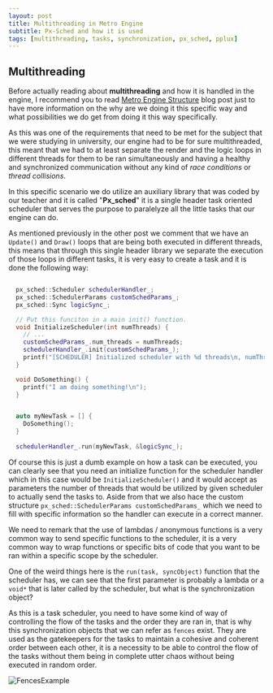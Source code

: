 ```yaml
---
layout: post
title: Multithreading in Metro Engine
subtitle: Px-Sched and how it is used
tags: [multithreading, tasks, synchronization, px_sched, pplux]
---
```


## Multithreading <Px-Scheduler>
  
  Before actually reading about **multithreading** and how it is handled in the engine, I recommend you to read [Metro Engine Structure](https://metro-engine.github.io/2021-05-13-Metro_Engine_Structure/)  blog post just to have more information on the why are we doing it this specific way and what possibilities we do get from doing it this way specifically.

  As this was one of the requirements that need to be met for the subject that we were studying in university, our engine had to be for sure multithreaded, this meant that we had to at least separate the render and the logic loops in different threads for them to be ran simultaneously and having a healthy and synchronized communication without any kind of _race conditions_ or _thread collisions_.
  
  In this specific scenario we do utilize an auxiliary library that was coded by our teacher and it is called "**Px_sched**" it is a single header task oriented scheduler that serves the purpose to paralelyze all the little tasks that our engine can do.
  
  As mentioned previously in the other post we comment that we have an `Update()` and `Draw()` loops that are being both executed in different threads, this means that through this single header library we separate the execution of those loops in different tasks, it is very easy to create a task and it is done the following way:

```cpp

  px_sched::Scheduler schedulerHandler_;
  px_sched::SchedulerParams customSchedParams_;
  px_sched::Sync logicSync_;

  // Put this funciton in a main init() function.
  void InitializeScheduler(int numThreads) {
    // ...
    customSchedParams_.num_threads = numThreads;
    schedulerHandler_.init(customSchedParams_);
    printf("[SCHEDULER] Initialized scheduler with %d threads\n, numThreads);
  }

  void DoSomething() {
    printf("I am doing something!\n");
  }


  auto myNewTask = [] {
    DoSomething();
  }
  
  schedulerHandler_.run(myNewTask, &logicSync_);


```
  
  Of course this is just a dumb example on how a task can be executed, you can clearly see that you need an initialize function for the scheduler handler which in this case would be `InitializeScheduler()` and it would accept as parameters the number of threads that would be utilized by given scheduler to actually send the tasks to. Aside from that we also hace the custom structure `px_sched::SchedulerParams customSchedParams_` which we need to fill with specific information so the handler can execute in a correct manner.
  
  We need to remark that the use of lambdas / anonymous functions is a very common way to send specific functions to the scheduler, it is a very common way to wrap functions or specific bits of code that you want to be ran within a specific scope by the scheduler.
  
  One of the weird things here is the `run(task, syncObject)` function that the scheduler has, we can see that the first parameter is probably a lambda or a `void*` that is later called by the scheduler, but what is the synchronization object?
  
  As this is a task scheduler, you need to have some kind of way of controlling the flow of the tasks and the order they are ran in, that is why this synchronization objects that we can refer as `fences` exist. They are used as the gatekeepers for the tasks to maintain a cohesive and coherent order between each other, it is a necessity to be able to control the flow of the tasks without them being in complete utter chaos without being executed in random order.
  
  ![FencesExample](https://i.imgur.com/I9Q2TuF.png)
  
  
  
  
  
  
  
